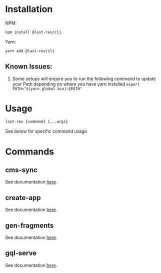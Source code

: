 # Installation

NPM:

```bash
npm install @last-rev/cli
```

Yarn:

```bash
yarn add @last-rev/cli
```

## Known Issues:
1. Some setups will erquire you to run the following command to update your Path depending on where you have yarn installed
`export PATH="$(yarn global bin):$PATH"`

# Usage

```bash
last-rev {command} {...args}
```

See below for specific command usage

# Commands

## cms-sync

See documentation [here](src/commands/cms-sync).

## create-app

See documentation [here](src/commands/create-app).

## gen-fragments

See documentation [here](src/commands/gen-fragments).

## gql-serve

See documentation [here](src/commands/gql-serve).
